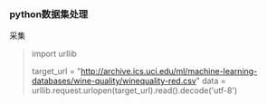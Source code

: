 ### python数据集处理

采集

> import urllib
>
> target_url = "http://archive.ics.uci.edu/ml/machine-learning-databases/wine-quality/winequality-red.csv"
> data = urllib.request.urlopen(target_url).read().decode('utf-8')
>
> 

